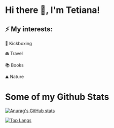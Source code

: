 # Hi there 👋, I'm Tetiana! 

## ⚡ My interests:

:boxing_glove: Kickboxing

:oncoming_automobile: Travel

:books: Books

:mountain: Nature

# Some of my Github Stats


[![Anurag's GitHub stats](https://github-readme-stats.vercel.app/api?username=Tetiana1386&show_icons=true&theme=radical)](https://github.com/anuraghazra/github-readme-stats)


[![Top Langs](https://github-readme-stats.vercel.app/api/top-langs/?username=anuraghazra&layout=compact)](https://github.com/anuraghazra/github-readme-stats)


